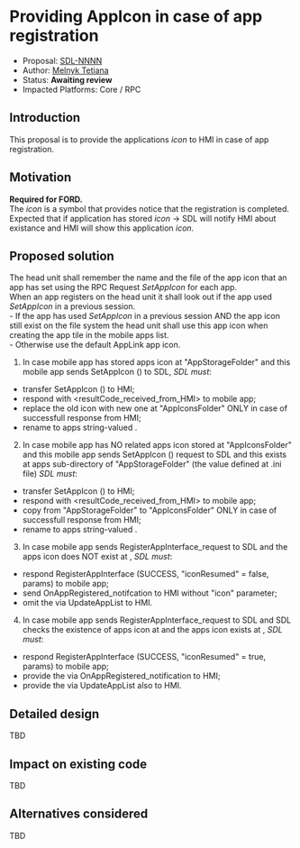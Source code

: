 # Providing AppIcon in case of app registration

* Proposal: [SDL-NNNN](NNNN-OnAppRegistered_providing_AppIcon_of_app_registration.md)
* Author: [Melnyk Tetiana](https://github.com/TMelnyk)
* Status: **Awaiting review**
* Impacted Platforms: Core / RPC

## Introduction 

This proposal is to provide the applications _icon_ to HMI in case of app registration. 

## Motivation

**Required for FORD.**   
The _icon_ is a symbol that provides notice that the registration is completed.   
Expected that if application has stored _icon_ -> SDL will notify HMI about existance and HMI will show this application _icon_.

## Proposed solution

The head unit shall remember the name and the file of the app icon that an app has set using the RPC Request _SetAppIcon_ for each app.   
When an app registers on the head unit it shall look out if the app used _SetAppIcon_ in a previous session.   
      - If the app has used _SetAppIcon_ in a previous session AND the app icon still exist on the file system the head unit shall use this app icon when creating the app tile in the mobile apps list.   
      - Otherwise use the default AppLink app icon.
   
1. In case mobile app has stored apps icon at "AppStorageFolder" and this mobile app sends SetAppIcon (<syncFileName>) to SDL, _SDL must_:   
  - transfer SetAppIcon (<syncFileName>) to HMI;   
  - respond with <resultCode_received_from_HMI> to mobile app;   
  - replace the old icon with new one <syncFileName> at "AppIconsFolder" ONLY in case of successfull response from HMI;    
  - rename <syncFileName> to apps string-valued <appID>.
   
2. In case mobile app has NO related apps icon stored at "AppIconsFolder" and this mobile app sends SetAppIcon (<syncFileName>) request to SDL and this <syncFileName> exists at apps sub-directory of "AppStorageFolder" (the value defined at .ini file) _SDL must_:   
  - transfer SetAppIcon (<syncFileName>) to HMI;
  - respond with <resultCode_received_from_HMI> to mobile app;
  - copy <syncFileName> from "AppStorageFolder" to "AppIconsFolder" ONLY in case of successfull response from HMI; 
  - rename <syncFileName> to apps string-valued <appID>.

3. In case mobile app sends RegisterAppInterface_request to SDL and the apps icon does NOT exist at <AppIconsFolder>, _SDL must_:
  - respond RegisterAppInterface (SUCCESS, "iconResumed" = false, params) to mobile app;
  - send OnAppRegistered_notifcation to HMI without "icon" parameter;
  - omit the <icon> via UpdateAppList to HMI.
 
4. In case mobile app sends RegisterAppInterface_request to SDL and SDL checks the existence of apps icon at <AppIconsFolder> and the apps icon exists at <AppIconsFolder>, _SDL must_:
  - respond RegisterAppInterface (SUCCESS, "iconResumed" = true, params) to mobile app;
  - provide the <icon> via OnAppRegistered_notification to HMI;
  - provide the <icon> via UpdateAppList also to HMI.

## Detailed design

TBD

## Impact on existing code

TBD

## Alternatives considered

TBD
